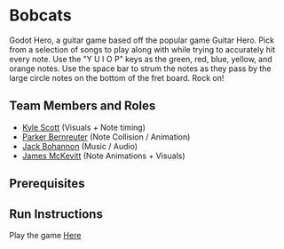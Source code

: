 # Bobcats

Godot Hero, a guitar game based off the popular game Guitar Hero. Pick from a selection of songs to play along with while trying to accurately hit every note. 
Use the "Y U I O P" keys as the green, red, blue, yellow, and orange notes. Use the space bar to strum the notes as they pass by the large circle notes on the bottom 
of the fret board. Rock on!

## Team Members and Roles

* [Kyle Scott](https://github.com/kyle512/CIS350-HW2-Scott.git) (Visuals + Note timing)
* [Parker Bernreuter](https://github.com/pbernreuter/CIS350-HW2-Bernreuter.git) (Note Collision / Animation)
* [Jack Bohannon](https://github.com/jackbohan12/CIS350-HW2-Bohannon) (Music / Audio)
* [James McKevitt](https://github.com/jemckevitt/CIS350-HW2-McKevitt) (Note Animations + Visuals)

## Prerequisites

## Run Instructions

Play the game [Here](https://kyle512.itch.io/godot-hero)
